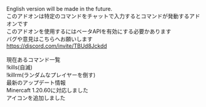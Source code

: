 English version will be made in the future.
<br />
このアドオンは特定のコマンドをチャットで入力するとコマンドが発動するアドオンです<br />
このアドオンを使用するにはベータAPIを有効にする必要かあります<br />
バグや意見はこちらへお願いします<br />
https://discord.com/invite/TBUd8Jckdd<br />
<br />
現在あるコマンド一覧<br />
!kills(自滅)<br />
!killrm(ランダムなプレイヤーを倒す)<br />
最新のアップデート情報<br />
Minercaft 1.20.60に対応しました<br />
アイコンを追加しました<br />